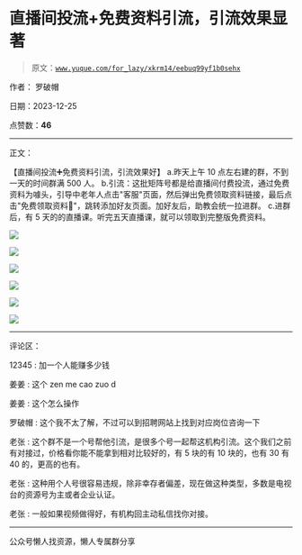 # 直播间投流+免费资料引流，引流效果显著

> 原文：[`www.yuque.com/for_lazy/xkrm14/eebuq99yf1b0sehx`](https://www.yuque.com/for_lazy/xkrm14/eebuq99yf1b0sehx)

作者： 罗破帽

日期：2023-12-25

点赞数：**46**

* * *

正文：

【直播间投流➕免费资料引流，引流效果好】 a.昨天上午 10 点左右建的群，不到一天的时间群满 500 人。
b.引流：这批矩阵号都是给直播间付费投流，通过免费资料为噱头，引导中老年人点击"客服"页面，然后弹出免费领取资料链接，最后点击"免费领取资料🔗"，跳转添加好友页面。加好友后，助教会统一拉进群。
c.进群后，有 5 天的的直播课。听完五天直播课，就可以领取到完整版免费资料。

![](img/c97bdc9c4039140ea0cb58365e570a34.png)

![](img/aa2b5f57dd27a7772e262f77be5b2d01.png)

![](img/989304a4e360561d249b0ca4fab6d157.png)

![](img/3f9ca41af0e9de481348ad037044bab8.png)

![](img/5adb79cec7623e51d18ce5f1eb71f80a.png)

![](img/580ea18e09ac5896561a2ff407b2ae57.png)

* * *

评论区：

12345 : 加一个人能赚多少钱

姜姜 : 这个 zen me cao zuo d

姜姜 : 这个怎么操作

罗破帽 : 这个我不太了解，不过可以到招聘网站上找到对应岗位咨询一下

老张 : 这个群不是一个号帮他引流，是很多个号一起帮这机构引流。这个我们之前有对接过，价格看你能不能拿到相对比较好的，有 5 块的有 10 块的，也有 30 有 40 的，更高的也有。

老张 : 这种用个人号很容易违规，除非幸存者偏差，现在做这种类型，多数是电视台的资源号为主或者企业认证。

老张 : 一般如果视频做得好，有机构回主动私信找你对接。

* * *

公众号懒人找资源，懒人专属群分享